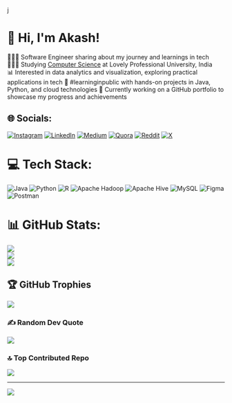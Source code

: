 j<!-- Level 3: Add custom code -->

# 👋 Hi, I'm Akash!
👩🏻‍💻 Software Engineer sharing about my journey and learnings in tech<br/>
👩🏻‍🎓 Studying [Computer Science](https://www.lpu.in/) at Lovely Professional University, India<br/>
📊 Interested in data analytics and visualization, exploring practical applications in tech
🌱 #learninginpublic with hands-on projects in Java, Python, and cloud technologies
🎯 Currently working on a GitHub portfolio to showcase my progress and achievements

<!-- GitHub stats from https://github.com/anuraghazra/github-readme-stats -->
## 🌐 Socials:
[![Instagram](https://img.shields.io/badge/Instagram-%23E4405F.svg?logo=Instagram&logoColor=white)](https://instagram.com/akashkrgolu) [![LinkedIn](https://img.shields.io/badge/LinkedIn-%230077B5.svg?logo=linkedin&logoColor=white)](https://linkedin.com/in/akash-kumar-cse) [![Medium](https://img.shields.io/badge/Medium-12100E?logo=medium&logoColor=white)](https://medium.com/@@akash.krbksc2003) [![Quora](https://img.shields.io/badge/Quora-%23B92B27.svg?logo=Quora&logoColor=white)](https://quora.com/profile/Akash-Kumar-1850) [![Reddit](https://img.shields.io/badge/Reddit-%23FF4500.svg?logo=Reddit&logoColor=white)](https://reddit.com/user/Firm_Try5844) [![X](https://img.shields.io/badge/X-black.svg?logo=X&logoColor=white)](https://x.com/AkashKu14417648) 

# 💻 Tech Stack:
![Java](https://img.shields.io/badge/java-%23ED8B00.svg?style=for-the-badge&logo=openjdk&logoColor=white) ![Python](https://img.shields.io/badge/python-3670A0?style=for-the-badge&logo=python&logoColor=ffdd54) ![R](https://img.shields.io/badge/r-%23276DC3.svg?style=for-the-badge&logo=r&logoColor=white) ![Apache Hadoop](https://img.shields.io/badge/Apache%20Hadoop-66CCFF?style=for-the-badge&logo=apachehadoop&logoColor=black) ![Apache Hive](https://img.shields.io/badge/Apache%20Hive-FDEE21?style=for-the-badge&logo=apachehive&logoColor=black) ![MySQL](https://img.shields.io/badge/mysql-4479A1.svg?style=for-the-badge&logo=mysql&logoColor=white) ![Figma](https://img.shields.io/badge/figma-%23F24E1E.svg?style=for-the-badge&logo=figma&logoColor=white) ![Postman](https://img.shields.io/badge/Postman-FF6C37?style=for-the-badge&logo=postman&logoColor=white)
# 📊 GitHub Stats:
![](https://github-readme-stats.vercel.app/api?username=akash1359&theme=radical&hide_border=false&include_all_commits=true&count_private=true)<br/>
![](https://github-readme-streak-stats.herokuapp.com/?user=Akash1359&theme=dark&hide_border=false)<br/>
![](https://github-readme-stats.vercel.app/api/top-langs/?username=Akash1359&theme=dark&hide_border=false&include_all_commits=true&count_private=false&layout=compact)

## 🏆 GitHub Trophies
![](https://github-profile-trophy.vercel.app/?username=Akash1359&theme=radical&no-frame=false&no-bg=false&margin-w=4)

### ✍️ Random Dev Quote
![](https://quotes-github-readme.vercel.app/api?type=horizontal&theme=radical)

### 🔝 Top Contributed Repo
![](https://github-contributor-stats.vercel.app/api?username=Akash1359&limit=5&theme=dark&combine_all_yearly_contributions=true)

---
[![](https://visitcount.itsvg.in/api?id=Akash1359&icon=0&color=0)](https://visitcount.itsvg.in)

<!-- Proudly created with GPRM ( https://gprm.itsvg.in ) -->
